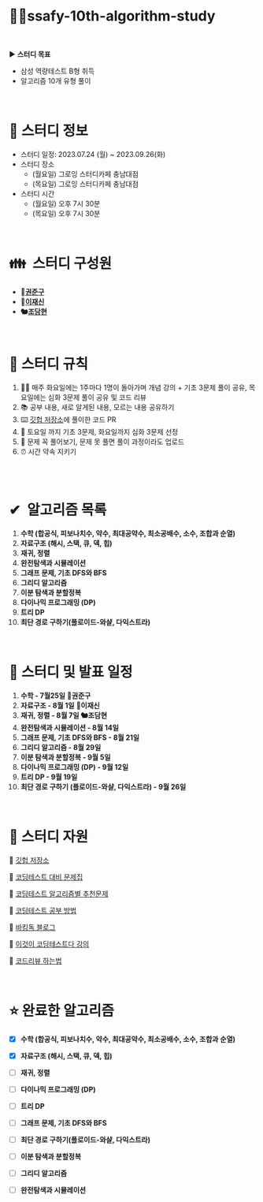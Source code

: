 # ✍🏻ssafy-10th-algorithm-study

<br>

▶️ **스터디 목표**

- 삼성 역량테스트 B형 취득
- 알고리즘 10개 유형 풀이

<br>

# 📜 스터디 정보

- 스터디 일정: 2023.07.24 (월) ~ 2023.09.26(화)
- 스터디 장소
    - (월요일) 그로잉 스터디카페 충남대점
    - (목요일) 그로잉 스터디카페 충남대점
- 스터디 시간
    - (월요일) 오후 7시 30분
    - (목요일) 오후 7시 30분

<br>

# 👪  스터디 구성원

- **🦧[권준구](https://solved.ac/profile/dngpf)**
- **🐧[이재신](https://solved.ac/profile/jaesin463)**
- **🐿️[조담현](https://solved.ac/profile/whekagus123)**

<br>

# 🤝 스터디 규칙

1. 👨‍🎓 매주 화요일에는 1주마다 1명이 돌아가며 개념 강의 + 기초 3문제 풀이 공유, 목요일에는 심화 3문제 풀이 공유 및 코드 리뷰
2. 📚 공부 내용, 새로 알게된 내용, 모르는 내용 공유하기
3. ⌨️ [깃헙 저장소](https://github.com/soberdam/ssafy-10th-algorithm-study)에 풀이한 코드 PR
4. 🧐 토요일 까지 기초 3문제, 화요일까지 심화 3문제 선정
5. 📝 문제 꼭 풀어보기, 문제 못 풀면 풀이 과정이라도 업로드
6. ⏰ 시간 약속 지키기

<br> 

# ✔  알고리즘 목록

1. **수학 (합공식, 피보나치수, 약수, 최대공약수, 최소공배수, 소수, 조합과 순열)**
2. **자료구조 (해시, 스택, 큐, 덱, 힙)**
3. **재귀, 정렬**
4. **완전탐색과 시뮬레이션**
5. **그래프 문제, 기초 DFS와 BFS**
6. **그리디 알고리즘**
7. **이분 탐색과 분할정복**
8. **다이나믹 프로그래밍 (DP)**
9. **트리 DP**
10. **최단 경로 구하기(플로이드-와샬, 다익스트라)** 

<br>

# 📆 스터디 및 발표 일정

1. **수학 - 7월25일** 🦧**권준구**
2. **자료구조 - 8월 1일** 🐧**이재신**
3. **재귀, 정렬 - 8월 7일 🐿️조담현**
4. **완전탐색과 시뮬레이션 - 8월 14일**
5. **그래프 문제, 기초 DFS와 BFS - 8월 21일**
6. **그리디 알고리즘 - 8월 29일**
7. **이분 탐색과 분할정복 - 9월 5일**
8. **다이나믹 프로그래밍 (DP) - 9월 12일**
9. **트리 DP - 9월 19일**
10. **최단 경로 구하기
(플로이드-와샬, 다익스트라) - 9월 26일**

<br>

# 📝 스터디 자원

📃 [깃헙 저장소](https://github.com/soberdam/ssafy-10th-algorithm-study)

📃 [코딩테스트 대비 문제집](https://github.com/tony9402/baekjoon)

📃 [코딩테스트 알고리즘별 추천문제](https://dev-dain.tistory.com/155)

📃 [코딩테스트 공부 방법](https://plzrun.tistory.com/entry/%EC%95%8C%EA%B3%A0%EB%A6%AC%EC%A6%98-%EB%AC%B8%EC%A0%9C%ED%92%80%EC%9D%B4PS-%EC%8B%9C%EC%9E%91%ED%95%98%EA%B8%B0)

📃 [바킹독 블로그](https://blog.encrypted.gg/)

📃 [이것이 코딩테스트다 강의](https://www.youtube.com/watch?v=m-9pAwq1o3w&list=PLRx0vPvlEmdAghTr5mXQxGpHjWqSz0dgC&index=1)

📃 [코드리뷰 하는법](https://joyful-development.tistory.com/14)

<br>

# ⭐ 완료한 알고리즘

- [x]  **수학 (합공식, 피보나치수, 약수, 최대공약수, 최소공배수, 소수, 조합과 순열)**
- [x]  **자료구조 (해시, 스택, 큐, 덱, 힙)**
- [ ]  **재귀, 정렬**
- [ ]  **다이나믹 프로그래밍 (DP)**
- [ ]  **트리 DP**
- [ ]  **그래프 문제, 기초 DFS와 BFS**
- [ ]  **최단 경로 구하기(플로이드-와샬, 다익스트라)**
- [ ]  **이분 탐색과 분할정복**
- [ ]  **그리디 알고리즘**
- [ ]  **완전탐색과 시뮬레이션**

